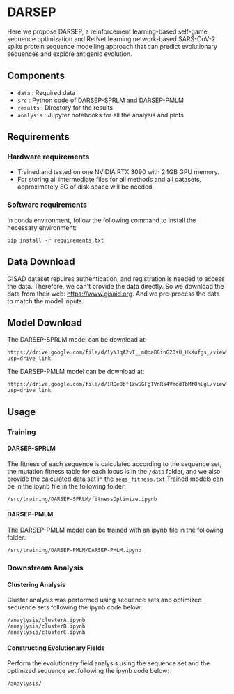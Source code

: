 # DARSEP
Here we propose DARSEP, a reinforcement learning-based self-game sequence optimization and RetNet learning network-based SARS-CoV-2 spike protein sequence modelling approach that can predict evolutionary sequences and explore antigenic evolution.
## Components
- `data` : Required data
- `src` : Python code of DARSEP-SPRLM and DARSEP-PMLM
- `results` : Directory for the results
- `analysis` : Jupyter notebooks for all the analysis and plots
## Requirements
### Hardware requirements
- Trained and tested on one NVIDIA RTX 3090 with 24GB GPU memory.
- For storing all intermediate files for all methods and all datasets, approximately 8G of disk space will be needed.
### Software requirements
In conda environment, follow the following command to install the necessary environment:
```
pip install -r requirements.txt
```
## Data Download
GISAD dataset repuires authentication, and registration is needed to access the data. Therefore, we can't provide the data directly. So we download the data from their web: https://www.gisaid.org. And we pre-process the data to match the model inputs.
## Model Download
The DARSEP-SPRLM model can be download at:
```
https://drive.google.com/file/d/1yNJqA2vI__mQqaB8inG20sU_HkXufgs_/view?usp=drive_link
```
The DARSEP-PMLM model can be download at:
```
https://drive.google.com/file/d/1RQe0bf1zwSGFgTVnRs4VmodTbMfOhLgL/view?usp=drive_link
```
## Usage
### Training
#### DARSEP-SPRLM
The fitness of each sequence is calculated according to the sequence set, the mutation fitness table for each locus is in the `/data` folder, and we also provide the calculated data set in the `seqs_fitness.txt`.Trained models can be in the ipynb file in the following folder: 
```
/src/training/DARSEP-SPRLM/fitnessOptimize.ipynb
```
#### DARSEP-PMLM
The DARSEP-PMLM model can be trained with an ipynb file in the following folder:
```
/src/training/DARSEP-PMLM/DARSEP-PMLM.ipynb
```
### Downstream Analysis
#### Clustering Analysis
Cluster analysis was performed using sequence sets and optimized sequence sets following the ipynb code below:
```
/anaylysis/clusterA.ipynb
/anaylysis/clusterB.ipynb
/anaylysis/clusterC.ipynb
```
#### Constructing Evolutionary Fields
Perform the evolutionary field analysis using the sequence set and the optimized sequence set following the ipynb code below:
```
/anaylysis/
```
